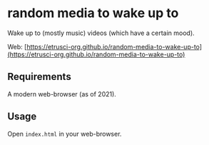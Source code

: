 # random media to wake up to

Wake up to (mostly music) videos (which have a certain mood).

Web: [https://etrusci-org.github.io/random-media-to-wake-up-to](https://etrusci-org.github.io/random-media-to-wake-up-to)


## Requirements

A modern web-browser (as of 2021).


## Usage

Open `index.html` in your web-browser.
